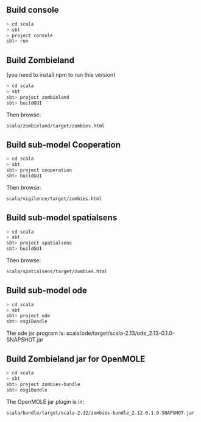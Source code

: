 ## Build console

```sh
> cd scala
> sbt
> project console
sbt> run
```

## Build Zombieland

(you need to install npm to run this version)

```sh
> cd scala
> sbt
sbt> project zombieland
sbt> buildGUI
```

Then browse:
```sh
scala/zombieland/target/zombies.html
```

## Build sub-model Cooperation

```sh
> cd scala
> sbt
sbt> project cooperation
sbt> buildGUI
```

Then browse:
```sh
scala/vigilence/target/zombies.html
```

## Build sub-model spatialsens

```sh
> cd scala
> sbt
sbt> project spatialsens
sbt> buildGUI
```

Then browse:
```sh
scala/spatialsens/target/zombies.html
```

## Build sub-model ode
```sh
> cd scala
> sbt
sbt> project ode
sbt> osgiBundle
```

The ode jar program is:
scala/ode/target/scala-2.13/ode_2.13-0.1.0-SNAPSHOT.jar

## Build Zombieland jar for OpenMOLE

```sh
> cd scala
> sbt
sbt> project zombies-bundle
sbt> osgiBundle
```

The OpenMOLE jar plugin is in:
```sh
scala/bundle/target/scala-2.12/zombies-bundle_2.12-0.1.0-SNAPSHOT.jar
```
